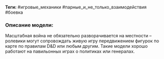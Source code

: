**Теги:** #игровые_механики #парные_и_не_только_взаимодействия #боевка
### Описание модели:
Масштабная война не обязательно разворачивается на местности – ролевики могут сопровождать живую игру передвижением фигурок по карте по правилам D&D или любым другим. Такие модели хорошо работают на павильонных играх о политиках или генералах.